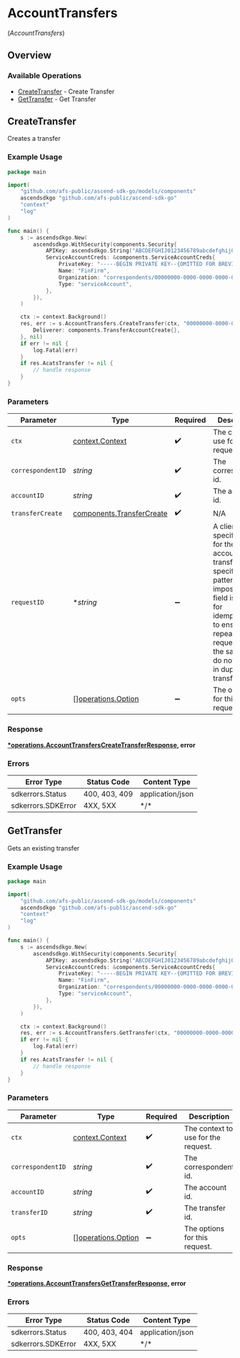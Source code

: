 # AccountTransfers
(*AccountTransfers*)

## Overview

### Available Operations

* [CreateTransfer](#createtransfer) - Create Transfer
* [GetTransfer](#gettransfer) - Get Transfer

## CreateTransfer

Creates a transfer

### Example Usage

```go
package main

import(
	"github.com/afs-public/ascend-sdk-go/models/components"
	ascendsdkgo "github.com/afs-public/ascend-sdk-go"
	"context"
	"log"
)

func main() {
    s := ascendsdkgo.New(
        ascendsdkgo.WithSecurity(components.Security{
            APIKey: ascendsdkgo.String("ABCDEFGHIJ0123456789abcdefghij0123456789"),
            ServiceAccountCreds: &components.ServiceAccountCreds{
                PrivateKey: "-----BEGIN PRIVATE KEY--{OMITTED FOR BREVITY}",
                Name: "FinFirm",
                Organization: "correspondents/00000000-0000-0000-0000-000000000000",
                Type: "serviceAccount",
            },
        }),
    )

    ctx := context.Background()
    res, err := s.AccountTransfers.CreateTransfer(ctx, "00000000-0000-0000-0000-000000000002", "01H8FB90ZRRFWXB4XC2JPJ1D4Y", components.TransferCreate{
        Deliverer: components.TransferAccountCreate{},
    }, nil)
    if err != nil {
        log.Fatal(err)
    }
    if res.AcatsTransfer != nil {
        // handle response
    }
}
```

### Parameters

| Parameter                                                                                                                                                                                                  | Type                                                                                                                                                                                                       | Required                                                                                                                                                                                                   | Description                                                                                                                                                                                                | Example                                                                                                                                                                                                    |
| ---------------------------------------------------------------------------------------------------------------------------------------------------------------------------------------------------------- | ---------------------------------------------------------------------------------------------------------------------------------------------------------------------------------------------------------- | ---------------------------------------------------------------------------------------------------------------------------------------------------------------------------------------------------------- | ---------------------------------------------------------------------------------------------------------------------------------------------------------------------------------------------------------- | ---------------------------------------------------------------------------------------------------------------------------------------------------------------------------------------------------------- |
| `ctx`                                                                                                                                                                                                      | [context.Context](https://pkg.go.dev/context#Context)                                                                                                                                                      | :heavy_check_mark:                                                                                                                                                                                         | The context to use for the request.                                                                                                                                                                        |                                                                                                                                                                                                            |
| `correspondentID`                                                                                                                                                                                          | *string*                                                                                                                                                                                                   | :heavy_check_mark:                                                                                                                                                                                         | The correspondent id.                                                                                                                                                                                      | 00000000-0000-0000-0000-000000000002                                                                                                                                                                       |
| `accountID`                                                                                                                                                                                                | *string*                                                                                                                                                                                                   | :heavy_check_mark:                                                                                                                                                                                         | The account id.                                                                                                                                                                                            | 01H8FB90ZRRFWXB4XC2JPJ1D4Y                                                                                                                                                                                 |
| `transferCreate`                                                                                                                                                                                           | [components.TransferCreate](../../models/components/transfercreate.md)                                                                                                                                     | :heavy_check_mark:                                                                                                                                                                                         | N/A                                                                                                                                                                                                        |                                                                                                                                                                                                            |
| `requestID`                                                                                                                                                                                                | **string*                                                                                                                                                                                                  | :heavy_minus_sign:                                                                                                                                                                                         | A client-specified ID for the account transfer; no specific pattern is imposed. This field is used for idempotency to ensure that repeated requests with the same ID do not result in duplicate transfers. | ABC-123                                                                                                                                                                                                    |
| `opts`                                                                                                                                                                                                     | [][operations.Option](../../models/operations/option.md)                                                                                                                                                   | :heavy_minus_sign:                                                                                                                                                                                         | The options for this request.                                                                                                                                                                              |                                                                                                                                                                                                            |

### Response

**[*operations.AccountTransfersCreateTransferResponse](../../models/operations/accounttransferscreatetransferresponse.md), error**

### Errors

| Error Type         | Status Code        | Content Type       |
| ------------------ | ------------------ | ------------------ |
| sdkerrors.Status   | 400, 403, 409      | application/json   |
| sdkerrors.SDKError | 4XX, 5XX           | \*/\*              |

## GetTransfer

Gets an existing transfer

### Example Usage

```go
package main

import(
	"github.com/afs-public/ascend-sdk-go/models/components"
	ascendsdkgo "github.com/afs-public/ascend-sdk-go"
	"context"
	"log"
)

func main() {
    s := ascendsdkgo.New(
        ascendsdkgo.WithSecurity(components.Security{
            APIKey: ascendsdkgo.String("ABCDEFGHIJ0123456789abcdefghij0123456789"),
            ServiceAccountCreds: &components.ServiceAccountCreds{
                PrivateKey: "-----BEGIN PRIVATE KEY--{OMITTED FOR BREVITY}",
                Name: "FinFirm",
                Organization: "correspondents/00000000-0000-0000-0000-000000000000",
                Type: "serviceAccount",
            },
        }),
    )

    ctx := context.Background()
    res, err := s.AccountTransfers.GetTransfer(ctx, "00000000-0000-0000-0000-000000000002", "01H8FB90ZRRFWXB4XC2JPJ1D4Y", "00000000-0000-0000-0000-000000000000")
    if err != nil {
        log.Fatal(err)
    }
    if res.AcatsTransfer != nil {
        // handle response
    }
}
```

### Parameters

| Parameter                                                | Type                                                     | Required                                                 | Description                                              | Example                                                  |
| -------------------------------------------------------- | -------------------------------------------------------- | -------------------------------------------------------- | -------------------------------------------------------- | -------------------------------------------------------- |
| `ctx`                                                    | [context.Context](https://pkg.go.dev/context#Context)    | :heavy_check_mark:                                       | The context to use for the request.                      |                                                          |
| `correspondentID`                                        | *string*                                                 | :heavy_check_mark:                                       | The correspondent id.                                    | 00000000-0000-0000-0000-000000000002                     |
| `accountID`                                              | *string*                                                 | :heavy_check_mark:                                       | The account id.                                          | 01H8FB90ZRRFWXB4XC2JPJ1D4Y                               |
| `transferID`                                             | *string*                                                 | :heavy_check_mark:                                       | The transfer id.                                         | 00000000-0000-0000-0000-000000000000                     |
| `opts`                                                   | [][operations.Option](../../models/operations/option.md) | :heavy_minus_sign:                                       | The options for this request.                            |                                                          |

### Response

**[*operations.AccountTransfersGetTransferResponse](../../models/operations/accounttransfersgettransferresponse.md), error**

### Errors

| Error Type         | Status Code        | Content Type       |
| ------------------ | ------------------ | ------------------ |
| sdkerrors.Status   | 400, 403, 404      | application/json   |
| sdkerrors.SDKError | 4XX, 5XX           | \*/\*              |
